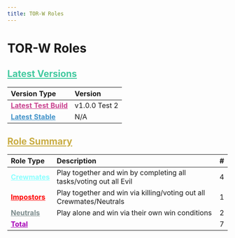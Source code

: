 ```yaml
---
title: TOR-W Roles
---
```

# TOR-W Roles

## <a href="#latest-versions" style="color:#42c99f">Latest Versions</a>
| Version Type | Version |
|:--------- |:----------- |
| <a href="/changelogs/tor-w/dev.html" style="color:#c9428f">**Latest Test Build**</a> | v1.0.0 Test 2 |
| <a href="/changelogs/tor-w/stable.html" style="color:#4293c9">**Latest Stable**</a> | N/A |

## <a href="#role-summary" style="color:#c9ac42">Role Summary</a>
| Role Type | Description | # |
|:--------- |:----------- |:-:|
| <a href="/roles/tor-w/crewmates/crewmates.html" style="color:#8cffff">**Crewmates**</a> |  Play together and win by completing all tasks/voting out all Evil | 4 |
| <a href="/roles/tor-w/impostors/impostors.html" style="color:#FF0000">**Impostors**</a> |  Play together and win via killing/voting out all Crewmates/Neutrals | 1 |
| <a href="/roles/tor-w/neutrals/neutrals.html" style="color:#7c8c8d">**Neutrals**</a> |  Play alone and win via their own win conditions | 2 |
| <a href="#total" style="color:#a800b8">**Total**</a> |  | 7 |